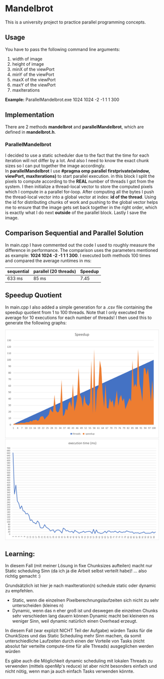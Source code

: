 # Mandelbrot

This is a university project to practice parallel programming concepts.

## Usage

You have to pass the following command line arguments:

1. width of image
2. height of image
3. minX of the viewPort
4. minY of the viewPort
5. maxX of the viewPort
6. maxY of the viewPort
7. maxIterations

**Example:**
ParallelMandelbrot.exe 1024 1024 -2 -1 1 1 300

## Implementation

There are 2 methods **mandelbrot** and **parallelMandelbrot**, which are defined in **mandelbrot.h**.

### ParallelMandelbrot

I decided to use a static scheduler due to the fact that the time for each iteration will not differ by a lot. And also
I need to know the exact chunk sizes so I can put together the image accordingly.  
In **parallelMandelbrot** I use **#pragma omp parallel firstprivate(window, viewPort, maxIterations)** to start parallel
execution. in this block I split the pixels to compute according to the **REAL** number of threads I got from the
system. I then initialize a thread-local vector to store the computed pixels which I compute in a parallel for-loop.
After computing all the bytes I push the thread-local vector into a global vector at index: **id of the thread**. Using
the id for distributing chunks of work and pushing to the global vector helps me to ensure that the image gets set back
together in the right order, which is exactly what I do next **outside** of the parallel block. Lastly I save the image.

## Comparison Sequential and Parallel Solution

In main.cpp I have commented out the code I used to roughly measure the difference in performance. The comparison uses
the parameters mentioned as example: **1024 1024 -2 -1 1 1 300**. I executed both methods 100 times and compared the
average runtimes in ms:

| sequential | parallel (20 threads) | Speedup |
| --- | --- | --- |
|  633 ms | 85 ms | 7.45 |

## Speedup Quotient
In main.cpp I also added a simple generation for a .csv file containing the speedup quotient from 1 to 100 threads.
Note that I only executed the average for 10 executions for each number of threads!
I then used this to generate the following graphs:

![speedup](speedup.png "Speedup")
![executionTime](executionTime.png "Execution Time (ms)")


## Learning:
In diesem Fall (mit meiner Lösung in fixe Chunksizes aufteilen) macht nur Static scheduling Sinn (da ich ja die Arbeit selbst verteilt habe)!
... also richtig gemacht :)

Grundsätzlich ist hier je nach maxIteration(n) schedule static oder dynamic zu empfehlen.
 * Static, wenn die einzelnen Pixelberechnungslaufzeiten sich nicht zu sehr unterscheiden (kleines n)
 * Dynamic, wenn das n eher groß ist und deswegen die einzelnen Chunks sehr verschieden lang dauern können
Dynamic macht bei kleineren ns weniger Sinn, weil dynamic natürlich einen Overhead erzeugt.
   
In diesem Fall (war explizit NICHT Teil der Aufgabe) würden Tasks für die ChunkSizes und das Static Scheduling mehr Sinn machen,
da somit unterschiedliche Laufzeiten durch einen der Vorteile von Tasks (nicht absolut fair verteilte compute-time für alle Threads)
ausgeglichen werden würden

Es gäbe auch die Möglichkeit dynamic scheduling mit lokalen Threads zu verwenden (mittels openMp's reduce) ist aber nicht besonders einfach 
und nicht nötig, wenn man ja auch einfach Tasks verwenden könnte.



